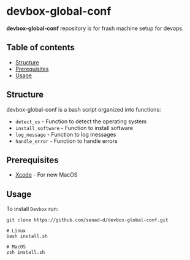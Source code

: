 # devbox-global-conf

**devbox-global-conf** repository is for frash machine setup for devops.

## Table of contents

- [Structure](#structure)
- [Prerequisites](#prerequisites)
- [Usage](#usage)

## Structure

devbox-global-conf is a bash script organized into functions:

- `detect_os` - Function to detect the operating system
- `install_software` - Function to install software
- `log_message` - Function to log messages
- `handle_error` - Function to handle errors

## Prerequisites

- [Xcode](https://developer.apple.com/xcode/) - For new MacOS

## Usage

To install `Devbox` run:

```shell
git clone https://github.com/senad-d/devbox-global-conf.git

# Linux
bash install.sh

# MacOS
zsh install.sh
```

